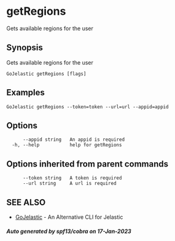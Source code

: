 #  getRegions

Gets available regions for the user

## Synopsis

Gets available regions for the user

```
GoJelastic getRegions [flags]
```

## Examples

```
GoJelastic getRegions --token=token --url=url --appid=appid
```

## Options

```
      --appid string   An appid is required
  -h, --help           help for getRegions
```

## Options inherited from parent commands

```
      --token string   A token is required
      --url string     A url is required
```

## SEE ALSO

* [GoJelastic](GoJelastic.md)	 - An Alternative CLI for Jelastic

##### Auto generated by spf13/cobra on 17-Jan-2023
